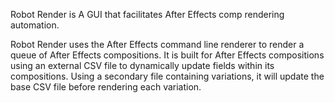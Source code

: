 Robot Render is A GUI that facilitates After Effects comp rendering automation. 

Robot Render uses the After Effects command line renderer to render a queue of After Effects compositions. It is built for After Effects compositions using an external CSV file to dynamically update fields within its compositions. Using a secondary file containing variations, it will update the base CSV file before rendering each variation.

